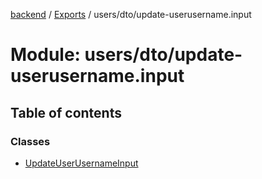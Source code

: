 [backend](../README.md) / [Exports](../modules.md) / users/dto/update-userusername.input

# Module: users/dto/update-userusername.input

## Table of contents

### Classes

- [UpdateUserUsernameInput](../classes/users_dto_update_userusername_input.UpdateUserUsernameInput.md)
